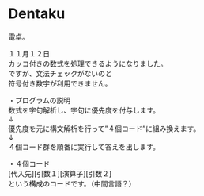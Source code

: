 Dentaku
=======
電卓。

１１月１２日  
カッコ付きの数式を処理できるようになりました。  
ですが、文法チェックがないのと  
符号付き数字が利用できません。  

・プログラムの説明  
数式を字句解析し、字句に優先度を付与します。  
↓  
優先度を元に構文解析を行って”４個コード”に組み換えます。  
↓  
４個コード群を順番に実行して答えを出します。  

・４個コード  
[代入先][引数１][演算子][引数２]  
という構成のコードです。（中間言語？）  

